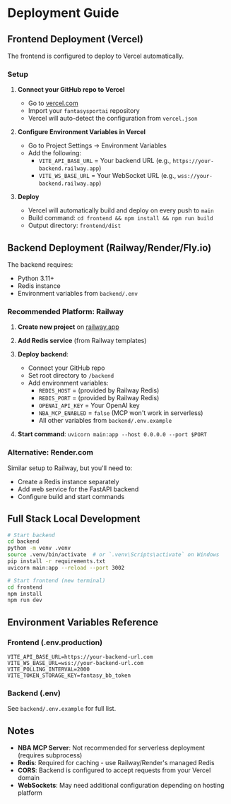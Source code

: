 # Deployment Guide

## Frontend Deployment (Vercel)

The frontend is configured to deploy to Vercel automatically.

### Setup

1. **Connect your GitHub repo to Vercel**
   - Go to [vercel.com](https://vercel.com)
   - Import your `fantasysportai` repository
   - Vercel will auto-detect the configuration from `vercel.json`

2. **Configure Environment Variables in Vercel**
   - Go to Project Settings → Environment Variables
   - Add the following:
     - `VITE_API_BASE_URL` = Your backend URL (e.g., `https://your-backend.railway.app`)
     - `VITE_WS_BASE_URL` = Your WebSocket URL (e.g., `wss://your-backend.railway.app`)

3. **Deploy**
   - Vercel will automatically build and deploy on every push to `main`
   - Build command: `cd frontend && npm install && npm run build`
   - Output directory: `frontend/dist`

## Backend Deployment (Railway/Render/Fly.io)

The backend requires:
- Python 3.11+
- Redis instance
- Environment variables from `backend/.env`

### Recommended Platform: Railway

1. **Create new project** on [railway.app](https://railway.app)
2. **Add Redis service** (from Railway templates)
3. **Deploy backend**:
   - Connect your GitHub repo
   - Set root directory to `/backend`
   - Add environment variables:
     - `REDIS_HOST` = (provided by Railway Redis)
     - `REDIS_PORT` = (provided by Railway Redis)
     - `OPENAI_API_KEY` = Your OpenAI key
     - `NBA_MCP_ENABLED` = `false` (MCP won't work in serverless)
     - All other variables from `backend/.env.example`

4. **Start command**: `uvicorn main:app --host 0.0.0.0 --port $PORT`

### Alternative: Render.com

Similar setup to Railway, but you'll need to:
- Create a Redis instance separately
- Add web service for the FastAPI backend
- Configure build and start commands

## Full Stack Local Development

```bash
# Start backend
cd backend
python -m venv .venv
source .venv/bin/activate  # or `.venv\Scripts\activate` on Windows
pip install -r requirements.txt
uvicorn main:app --reload --port 3002

# Start frontend (new terminal)
cd frontend
npm install
npm run dev
```

## Environment Variables Reference

### Frontend (.env.production)
```
VITE_API_BASE_URL=https://your-backend-url.com
VITE_WS_BASE_URL=wss://your-backend-url.com
VITE_POLLING_INTERVAL=2000
VITE_TOKEN_STORAGE_KEY=fantasy_bb_token
```

### Backend (.env)
See `backend/.env.example` for full list.

## Notes

- **NBA MCP Server**: Not recommended for serverless deployment (requires subprocess)
- **Redis**: Required for caching - use Railway/Render's managed Redis
- **CORS**: Backend is configured to accept requests from your Vercel domain
- **WebSockets**: May need additional configuration depending on hosting platform
